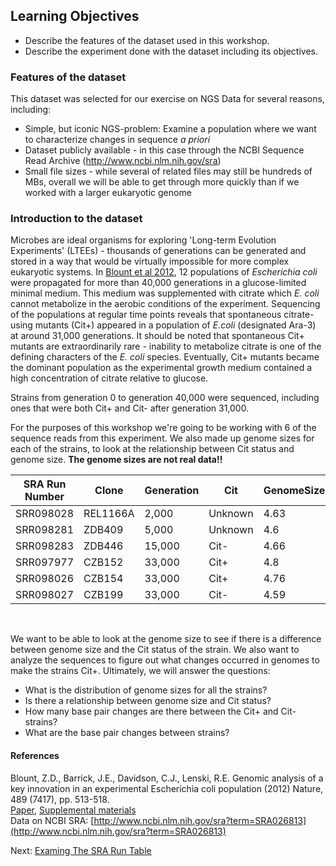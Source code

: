 
## Learning Objectives
* Describe the features of the dataset used in this workshop.
* Describe the experiment done with the dataset including its objectives.

### Features of the dataset

This dataset was selected for our exercise on NGS Data  for several reasons, including:

* Simple, but iconic NGS-problem: Examine a population where we want to characterize changes in sequence *a priori*
* Dataset publicly available - in this case through the NCBI Sequence Read Archive (http://www.ncbi.nlm.nih.gov/sra)
* Small file sizes - while several of related files may still be hundreds of MBs, overall we will be able to get through more quickly than if we worked with a larger eukaryotic genome

### Introduction to the dataset

Microbes are ideal organisms for exploring 'Long-term Evolution Experiments' (LTEEs) - thousands of generations can be generated and stored in a way that would be virtually impossible for more complex eukaryotic systems. In [Blount et al 2012](Lenski_paper.pdf), 12 populations of *Escherichia coli* were propagated for more than 40,000 generations in a glucose-limited minimal medium. This medium was supplemented with citrate which *E. coli* cannot metabolize in the aerobic conditions of the experiment. Sequencing of the populations at regular time points reveals that spontaneous citrate-using mutants (Cit+) appeared in a population of *E.coli* (designated Ara-3) at around 31,000 generations. It should be noted that spontaneous Cit+ mutants are extraordinarily rare - inability to metabolize citrate is one of the defining characters of the *E. coli* species. Eventually, Cit+ mutants became the dominant population as the experimental growth medium contained a high concentration of citrate relative to glucose.

Strains from generation 0 to generation 40,000 were sequenced, including ones that were both Cit+ and Cit- after generation 31,000.

For the purposes of this workshop we're going to be working with 6 of the sequence reads from this experiment. We also made up genome sizes for each of the strains, to look at the relationship between Cit status and genome size.  **The genome sizes are not real data!!**


| SRA Run Number | Clone | Generation | Cit | GenomeSize |
| -------------- | ----- | ---------- | ----- | ----- |
| SRR098028 | REL1166A | 2,000 | Unknown | 4.63 |
| SRR098281 | ZDB409 | 5,000 | Unknown | 4.6 |
| SRR098283 | ZDB446 | 15,000 | Cit- | 4.66 |
| SRR097977 | CZB152 | 33,000 | Cit+ | 4.8 |
| SRR098026 | CZB154 | 33,000 | Cit+ | 4.76 |
| SRR098027 | CZB199 | 33,000 | Cit- | 4.59 |


<br>

We want to be able to look at the genome size to see if there is a difference between genome size and the Cit status of the strain. We also want to analyze the sequences to figure out what changes occurred in genomes to make the strains Cit+. Ultimately, we will answer the questions:

- What is the distribution of genome sizes for all the strains?
- Is there a relationship between genome size and Cit status?
- How many base pair changes are there between the Cit+ and Cit- strains?
- What are the base pair changes between strains?


#### References

Blount, Z.D., Barrick, J.E., Davidson, C.J., Lenski, R.E.
Genomic analysis of a key innovation in an experimental Escherichia coli population (2012) Nature, 489 (7417), pp. 513-518.  
[Paper](Lenski_paper.pdf), [Supplemental materials](Lenski-s1.pdf)  
Data on NCBI SRA: [http://www.ncbi.nlm.nih.gov/sra?term=SRA026813](http://www.ncbi.nlm.nih.gov/sra?term=SRA026813)

Next: [Examing The SRA Run Table](02-examining-sra-runtable.html)
